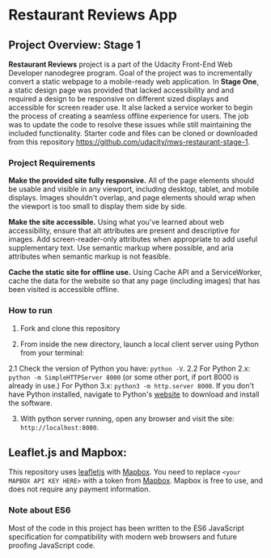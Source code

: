 Restaurant Reviews App
===============================

## Project Overview: Stage 1

**Restaurant Reviews** project is a part of the Udacity Front-End Web Developer nanodegree program. 
Goal of the project was to incrementally convert a static webpage to a mobile-ready web application. In **Stage One**, a static design page was provided that lacked accessibility and and required a design to be responsive on different sized displays and accessible for screen reader use. It alse lacked a service worker to begin the process of creating a seamless offline experience for users. The job was to update the code to resolve these issues while still maintaining the included functionality.
Starter code and files can be cloned or downloaded from this repository https://github.com/udacity/mws-restaurant-stage-1.

### Project Requirements

**Make the provided site fully responsive.** All of the page elements should be usable and visible in any viewport, including desktop, tablet, and mobile displays. Images shouldn't overlap, and page elements should wrap when the viewport is too small to display them side by side.

**Make the site accessible.** Using what you've learned about web accessibility, ensure that alt attributes are present and descriptive for images. Add screen-reader-only attributes when appropriate to add useful supplementary text. Use semantic markup where possible, and aria attributes when semantic markup is not feasible.

**Cache the static site for offline use.** Using Cache API and a ServiceWorker, cache the data for the website so that any page (including images) that has been visited is accessible offline.

### How to run

1. Fork and clone this repository

2. From inside the new directory, launch a local client server using Python from your terminal:

2.1 Check the version of Python you have: `python -V`.
2.2 For Python 2.x: `python -m SimpleHTTPServer 8000` (or some other port, if port 8000 is already in use.)
    For Python 3.x: `python3 -m http.server 8000`.
    If you don't have Python installed, navigate to Python's [website](https://www.python.org/) to download and install the software.

3. With python server running, open any browser and visit the site: `http://localhost:8000`.

## Leaflet.js and Mapbox:

This repository uses [leafletjs](https://leafletjs.com/) with [Mapbox](https://www.mapbox.com/). You need to replace `<your MAPBOX API KEY HERE>` with a token from [Mapbox](https://www.mapbox.com/). Mapbox is free to use, and does not require any payment information. 

### Note about ES6

Most of the code in this project has been written to the ES6 JavaScript specification for compatibility with modern web browsers and future proofing JavaScript code. 



